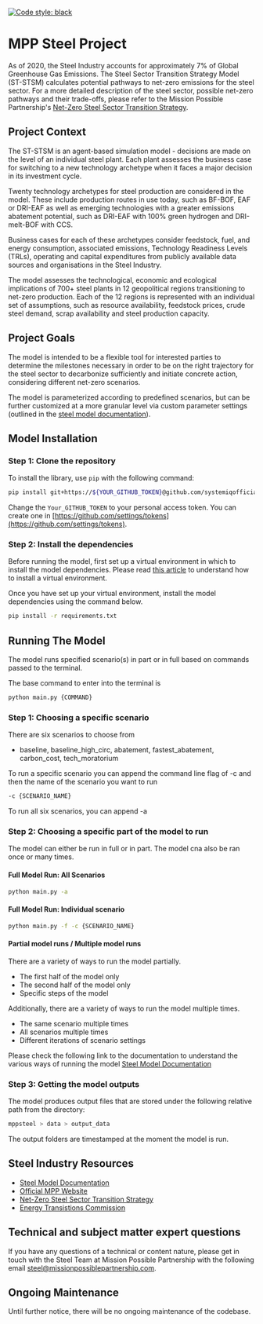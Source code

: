 [![Code style: black](https://img.shields.io/badge/code%20style-black-000000.svg)](https://github.com/psf/black)

# MPP Steel Project

As of 2020, the Steel Industry accounts for approximately 7% of Global Greenhouse Gas Emissions. The Steel Sector Transition Strategy Model (ST-STSM) calculates potential pathways to net-zero emissions for the steel sector. For a more detailed description of the steel sector, possible net-zero pathways and their trade-offs, please refer to the Mission Possible Partnership's [Net-Zero Steel Sector Transition Strategy](https://missionpossiblepartnership.org/wp-content/uploads/2021/10/MPP-Steel-Transition-Strategy-Oct-2021.pdf).

## Project Context

The ST-STSM is an agent-based simulation model - decisions are made on the level of an individual steel plant. Each plant assesses the business case for switching to a new technology archetype when it faces a major decision in its investment cycle.

Twenty technology archetypes for steel production are considered in the model. These include production routes in use today, such as BF-BOF, EAF or DRI-EAF as well as emerging technologies with a greater emissions abatement potential, such as DRI-EAF with 100% green hydrogen and DRI-melt-BOF with CCS.

Business cases for each of these archetypes consider feedstock, fuel, and energy consumption, associated emissions, Technology Readiness Levels (TRLs), operating and capital expenditures from publicly available data sources and organisations in the Steel Industry.

The model assesses the technological, economic and ecological implications of 700+ steel plants in 12 geopolitical regions transitioning to net-zero production. Each of the 12 regions is represented with an individual set of assumptions, such as resource availability, feedstock prices, crude steel demand, scrap availability and steel production capacity.

## Project Goals

The model is intended to be a flexible tool for interested parties to determine the milestones necessary in order to be on the right trajectory for the steel sector to decarbonize sufficiently and initiate concrete action, considering different net-zero scenarios.

The model is parameterized according to predefined scenarios, but can be further customized at a more granular level via custom parameter settings (outlined in the [steel model documentation](https://mpp.gitbook.io/mpp-steel-model/)).

## Model Installation

### Step 1: Clone the repository

To install the library, use `pip` with the following command:

```bash
pip install git+https://${YOUR_GITHUB_TOKEN}@github.com/systemiqofficial/mpp-steel-model.git
```

Change the `Your_GITHUB_TOKEN` to your personal access token. You can create one in [https://github.com/settings/tokens](https://github.com/settings/tokens).

### Step 2: Install the dependencies

Before running the model, first set up a virtual environment in which to install the model dependencies. Please read [this article](https://docs.python-guide.org/dev/virtualenvs) to understand how to install a virtual environment.

Once you have set up your virtual environment, install the model dependencies using the command below.

```bash
pip install -r requirements.txt
```

## Running The Model

The model runs specified scenario(s) in part or in full based on commands passed to the terminal.

The base command to enter into the terminal is

```bash
python main.py {COMMAND}
```

### Step 1: Choosing a specific scenario

There are six scenarios to choose from

- baseline, baseline_high_circ, abatement, fastest_abatement, carbon_cost, tech_moratorium

To run a specific scenario you can append the command line flag of -c and then the name of the scenario you want to run

```bash
-c {SCENARIO_NAME}
```

To run all six scenarios, you can append -a

### Step 2: Choosing a specific part of the model to run

The model can either be run in full or in part. The model cna also be ran once or many times.

#### Full Model Run: All Scenarios

```bash
python main.py -a
```

#### Full Model Run: Individual scenario

```bash
python main.py -f -c {SCENARIO_NAME}
```

#### Partial model runs / Multiple model runs

There are a variety of ways to run the model partially.

- The first half of the model only
- The second half of the model only
- Specific steps of the model

Additionally, there are a variety of ways to run the model multiple times.

- The same scenario multiple times
- All scenarios multiple times
- Different iterations of scenario settings

Please check the following link to the documentation to understand the various ways of running the model [Steel Model Documentation](https://mpp.gitbook.io/mpp-steel-model/)

### Step 3: Getting the model outputs

The model produces output files that are stored under the following relative path from the directory:

```bash
mppsteel > data > output_data
```

The output folders are timestamped at the moment the model is run.

## Steel Industry Resources

- [Steel Model Documentation](https://mpp.gitbook.io/mpp-steel-model/)
- [Official MPP Website](https://missionpossiblepartnership.org/)
- [Net-Zero Steel Sector Transition Strategy](https://missionpossiblepartnership.org/wp-content/uploads/2021/10/MPP-Steel-Transition-Strategy-Oct-2021.pdf)
- [Energy Transistions Commission](https://www.energy-transitions.org/)

## Technical and subject matter expert questions

If you have any questions of a technical or content nature, please get in touch with the Steel Team at Mission Possible Partnership with the following email [steel@missionpossiblepartnership.com](steel@missionpossiblepartnership.com).

## Ongoing Maintenance

Until further notice, there will be no ongoing maintenance of the codebase.

